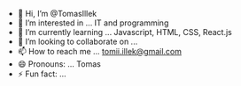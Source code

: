- 👋 Hi, I’m @TomasIllek
- 👀 I’m interested in ... IT and programming
- 🌱 I’m currently learning ... Javascript, HTML, CSS, React.js
- 💞️ I’m looking to collaborate on ...
- 📫 How to reach me ... tomii.illek@gmail.com  
- 😄 Pronouns: ... Tomas
- ⚡ Fun fact: ...

<!---
TomasIllek/TomasIllek is a ✨ special ✨ repository because its `README.md` (this file) appears on your GitHub profile.
You can click the Preview link to take a look at your changes.
--->
